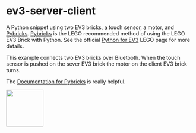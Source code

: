 # ev3-server-client
A Python snippet using two EV3 bricks, a touch sensor, a motor, and [Pybricks](https://pybricks.com/). [Pybricks](https://pybricks.com/) is the LEGO recommended method of using the LEGO EV3 Brick with Python. See the official [Python for EV3](https://education.lego.com/en-us/support/mindstorms-ev3/python-for-ev3) LEGO page for more details. 

This example connects two EV3 bricks over Bluetooth. When the touch sensor is pushed on the sever EV3 brick the motor on the client EV3 brick turns. 

The [Documentation for Pybricks](https://docs.pybricks.com/en/latest/ev3devices.html) is really helpful.

<a href="https://codeadam.ca">
<img src="https://codeadam.ca/images/code-block.png" width="100">
</a>
